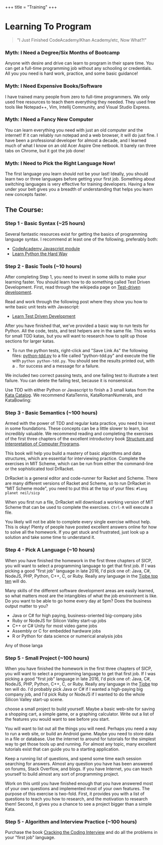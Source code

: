 +++
title = "Training"
+++

<h1 class="centereded">Learning To Program</h1>

> "I Just Finished CodeAcademy/Khan Academy/etc, Now What?!"

### Myth: I Need a Degree/Six Months of Bootcamp

Anyone with desire and drive can learn to program in their spare time. You can
get a full-time programming job without any schooling or credentials. All you
you need is hard work, practice, and some basic guidance!

### Myth: I Need Expensive Books/Software

I have trained many people from zero to full-time programmers. We only used free
resources to teach them everything they needed. They used free tools like
Notepad++, Vim, Intellij Community, and Visual Studio Express.

### Myth: I Need a Fancy New Computer

You can learn everything you need with just an old computer and the internet! If
it can reliably run notepad and a web browser, it will do just fine. I have been
a professional developer for almost a decade, and I learned much of what I know
on an old Acer Aspire One netbook. It barely ran three tabs on Chrome, but it
got the job done!

### Myth: I Need to Pick the Right Language Now!

The first language you learn should not be your last! Ideally, you should learn
two or three languages before getting your first job. Something about switching
languages is very effective for training developers. Having a few under your
belt gives you a breadth of understanding that helps you learn new concepts
faster.

## The Course:

### Step 1 - Basic Syntax (~25 hours)

Several fantastic resources exist for getting the basics of programming
language syntax. I recommend at least one of the following, preferably both:

* [CodeAcademy Javascript module](https://www.codecademy.com/learn/javascript)
* [Learn Python the Hard Way](https://learnpythonthehardway.org/)

### Step 2 - Basic Tools (~10 hours)

After completing Step 1, you need to invest in some skills to make your
learning faster. You should learn how to do something called Test Driven
Development. First, read through the wikipedia page on
[Test-driven development](https://en.wikipedia.org/wiki/Test-driven_development).

Read and work through the following post where they show you how to write
basic unit tests with Javascript:

* [Learn Test Driven Development](https://github.com/dwyl/learn-tdd)

After you have finished that, we've provided a basic way to run tests for
Python. All the code, tests, and test helpers are in the same file. This works
for small TDD katas, but you will want to research how to split up those
sections for larger katas.

* To run the python tests, right-click and "Save Link As" the following
  files: [python-tdd.py](/code/python-tdd.py) to a file called
  "python-tdd.py" and execute the file with ```python python-tdd.py```. You
  should see the results printed out, with a ```.``` for success and a
  message for a failure.

We included two correct passing tests, and one failing test to illustrate a
test failure. You can delete the failing test, because it is nonsensical.

Use TDD with either Python or Javascript to finish a 3 small katas from the
[Kata Catalog](http://codingdojo.org/cgi-bin/index.pl?KataCatalogue). We
recommend KataTennis, KataRomanNumerals, and KataBowling:

### Step 3 - Basic Semantics (~100 hours)

Armed with the power of TDD and regular kata practice, you need to invest in
some foundations. These concepts can be a little slower to learn, but incredibly
valuable. We recommend reading and completing the exercises of the first three
chapters of the excellent introductory book
[Structure and Interpretation of Computer Programs](https://mitpress.mit.edu/sicp/full-text/book/book.html).

This book will help you build a mastery of basic algorithms and data
structures, which are essential for interviewing practice. Complete the
exercises in MIT Scheme, which can be run from either the command-line or the
sophisticated tool DrRacket.

DrRacket is a general editor and code-runner for Racket and Scheme. There
are many different versions of Racket and Scheme, so to run DrRacket in "MIT
Scheme mode", you need to put this at the top of your files: ```#lang planet neil/sicp```

When you first run a file, DrRacket will download a working version of MIT
Scheme that can be used to complete the exercises. ```Ctrl-R``` will execute
a file.

You likely will not be able to complete every single exercise without help.
This is okay! Plenty of people have posted excellent answers online for how to
solve all the homework. If you get stuck and frustrated, just look up a
solution and take some time to understand it.

### Step 4 - Pick A Language (~10 hours)

When you have finished the homework in the first three chapters of SICP, you
will want to select a programming language to get that first job. If I was
picking a good "first job" language in late 2016, I'd pick one of: Java, C#,
NodeJS, PHP, Python, C++, C, or Ruby. Really any language in the
[Tiobe top ten](http://www.tiobe.com/tiobe-index/) will do. 

Many skills of the different software development areas are easily learned, so
what matters most are the intangibles of what the job environment is like. Do
you want to be able to go home every day at 5pm? Does the business output matter
to you?

* Java or C# for high paying, business-oriented big-company jobs
* Ruby or NodeJS for Silicon Valley start-up jobs
* C++ or C# Unity for most video game jobs
* Assembly or C for embedded hardware jobs 
* R or Python for data science or numerical analysis jobs

Any of those langa

### Step 5 - Small Project (~100 hours)

When you have finished the homework in the first three chapters of SICP, you
will want to select a programming language to get that first job. If I was
picking a good "first job" language in late 2016, I'd pick one of: Java, C#,
NodeJS, PHP, Python, C++, C, or Ruby. Really any language in the
[Tiobe](http://www.tiobe.com/tiobe-index/) top ten will do. I'd probably pick
Java or C# if I wanted a high-paying big company job, and I'd pick Ruby or
NodeJS if I wanted to do the whole Silicon Valley start-up scene.

 choose
a small project to build yourself. Maybe a basic web-site for saving a shopping
cart, a simple game, or a graphing calculator. Write out a list of the features
you would want to see before you start.

You will want to list out all the things you will need. Perhaps you need a way
to run a web site, or build an Android game. Maybe you need to store data in a
file or database. Use the internet to around for tutorials for the simplest
way to get those tools up and running. For almost any topic, many excellent
tutorials exist that can guide you to a starting application.

Keep a running list of questions, and spend some time each session searching
for answers. Almost any question you have has been answered on forums, Stack
Overflow, and blogs. If you have Internet, you can teach yourself to build
almost any sort of programming project.

Work on this until you have finished enough that you have answered most of
your own questions and implemented most of your own features. The purpose of
this exercise is two-fold. First, it provides you with a list of questions to
teach you how to research, and the motivation to research them! Second, it
gives you a chance to see a project bigger than a simple Kata.

### Step 5 - Algorithm and Interview Practice (~100 hours)

Purchase the book
[Cracking the Coding Interview](https://www.amazon.com/Cracking-Coding-Interview-Programming-Questions/dp/0984782850)
and do all the problems in your "first job" language.
